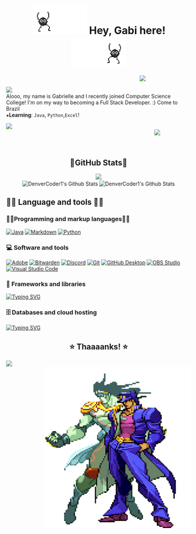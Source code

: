  <!--Introdution-->
<h1 align="center"><img width='150' src="https://github.com/Baralou/Baralou/blob/main/bixin%202.gif"/> Hey, Gabi here!<img  width='150' src="https://github.com/Baralou/Baralou/blob/main/da85c3r-1df833f0-f4ce-4ba0-8576-8541b3470697.gif"/></h1> 

 <img align='right' src="https://static.wikia.nocookie.net/all-fiction-battles/images/7/7f/The_Penitent_One_sprite1.gif/revision/latest/top-crop/width/360/height/360?cb=20210315160600" width="140"></h2>
</br>
 
<img align='left' src="https://64.media.tumblr.com/23c08e0f28bf5ae9ea93f0ead4f3b80b/tumblr_oos7umjMh81roe0j1o1_500.gif" width='100'></h2>
</br> Alooo, my name is Gabrielle and I recently joined Computer Science College! I'm on my way to becoming a Full Stack Developer. :)
Come to Brazil </br>
⁕__Learning__: `Java`, `Python`,`Excel`!


<p>
	<img align='left' src="https://static.wikia.nocookie.net/b1f1ccc5-fe57-4c59-8312-aa6a0442f194/scale-to-width/370" width='100'></br>
 	<img align='right' src="https://64.media.tumblr.com/5720c0b3f55bbdbb3b9c7753f04fb790/tumblr_moymevmI0v1rwai13o1_500.gif" width='100'></br>
</p>
</br>

 
 
 
 
<div align="center"><h2>👾GitHub Stats👾</h2></div>


 <div align='center'> 
	<img height="120em" src="https://github-readme-stats.vercel.app/api/top-langs/?username=Baralou&layout=compact&langs_count=7&text_color=ffffff&theme=radical"/></a></br>
     <img alt="DenverCoder1's Github Stats" src="https://github-readme-stats.vercel.app/api?username=baralou&show_icons=true&text_color=ffffff&theme=radical&include_all_commits=true&count_private=true" height="140em"/></a> 
     <img alt="DenverCoder1's Github Stats" src="https://streak-stats.demolab.com?user=Baralou&dates=ffffff&theme=radical&date_format=j%20M%5B%20Y%5D" height="140em"/></a>
 

	

 	
<div align="left"><h2>🐱‍💻 Language and tools 🐱‍💻</h2></div>
<div align="left"><h3>🐱‍👤Programming and markup languages🐱‍👤</h3></div>

<p align='left'>
    <a href="https://github.com/search?q=user%3ADenverCoder1+language%3Ajava"><img alt="Java" src="https://custom-icon-badges.demolab.com/badge/Java-007396.svg?logo=java&logoColor=white"></a>
    <a href="https://github.com/search?q=user%3ADenverCoder1+language%3Amarkdown"><img alt="Markdown" src="https://img.shields.io/badge/Markdown-000000.svg?logo=markdown&logoColor=white"></a>    
    <a href="https://github.com/search?q=user%3ADenverCoder1+language%3Apython"><img alt="Python" src="https://img.shields.io/badge/Python-14354C.svg?logo=python&logoColor=white"></a>
   
<div align="left"><h3>💻 Software and tools</h3></div>

<p align='left'>
    <a href="#"><img alt="Adobe" src="https://img.shields.io/badge/Adobe-FF0000.svg?logo=adobe&logoColor=white"></a>
    <a href="#"><img alt="Bitwarden" src="https://img.shields.io/badge/-Bitwarden-175DDC?logo=bitwarden&logoColor=white"></a>
    <a href="#"><img alt="Discord" src="https://img.shields.io/badge/-Discord-5865F2.svg?logo=discord&logoColor=white"></a>
    <a href="#"><img alt="Git" src="https://img.shields.io/badge/Git-F05033.svg?logo=git&logoColor=white"></a>
    <a href="#"><img alt="GitHub Desktop" src="https://img.shields.io/badge/GitHub%20Desktop-8034A9.svg?logo=github&logoColor=white"></a>
    <a href="#"><img alt="OBS Studio" src="https://img.shields.io/badge/-OBS-302E31?logo=obs-studio&logoColor=white"></a>
    <a href="#"><img alt="Visual Studio Code" src="https://img.shields.io/badge/Visual%20Studio%20Code-0078d7.svg?logo=visual-studio-code&logoColor=white"></a>
</p>


</p>

<div align="left"><h3>🧰 Frameworks and libraries</h3></div>

<p align="left">
  <a href="https://git.io/typing-svg"><img src="https://readme-typing-svg.demolab.com?font=VT323&size=73&duration=4953&pause=984&color=690C5E&background=FFFFFF00&center=true&vCenter=true&width=514&height=68&lines=working+on+it....;-no+data-" alt="Typing SVG" /></a>
</p>


<div align="left"><h3>🗄️ Databases and cloud hosting</h3></div>

<p>
    <p align="left">
  <a href="https://git.io/typing-svg"><img src="https://readme-typing-svg.demolab.com?font=VT323&size=73&duration=4953&pause=984&color=690C5E&background=FFFFFF00&center=true&vCenter=true&width=514&height=68&lines=working+on+it....;-no+data-" alt="Typing SVG" /></a>
</p>
</p>

 

 
 
 
 <div align="center"><h2>⭐ Thaaaanks! ⭐</h2></div>
 

 
  <img align='left' src="https://i.imgur.com/j3G3Y1U.gif" width='300'>
  <img align='right' src="https://github.com/Baralou/Baralou/blob/main/ezgif.com-gif-maker.gif" width='400'>
 
 
